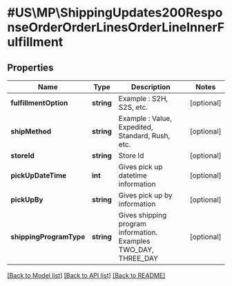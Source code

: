 # #US\MP\ShippingUpdates200ResponseOrderOrderLinesOrderLineInnerFulfillment

## Properties

Name | Type | Description | Notes
------------ | ------------- | ------------- | -------------
**fulfillmentOption** | **string** | Example : S2H, S2S, etc. | [optional]
**shipMethod** | **string** | Example : Value, Expedited, Standard, Rush, etc. | [optional]
**storeId** | **string** | Store Id | [optional]
**pickUpDateTime** | **int** | Gives pick up datetime information | [optional]
**pickUpBy** | **string** | Gives pick up by information | [optional]
**shippingProgramType** | **string** | Gives shipping program information. Examples TWO_DAY, THREE_DAY | [optional]


[[Back to Model list]](../) [[Back to API list]](../../Api/US/MP) [[Back to README]](../../README.md)

